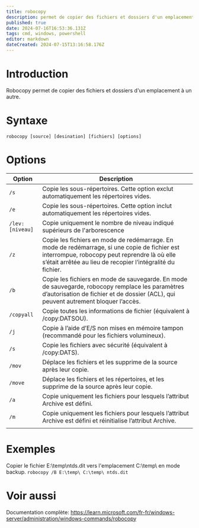 ```yaml
---
title: robocopy
description: permet de copier des fichiers et dossiers d'un emplacement à un autre
published: true
date: 2024-07-16T16:53:36.131Z
tags: cmd, windows, powershell
editor: markdown
dateCreated: 2024-07-15T13:16:58.176Z
---
```


# Introduction

Robocopy permet de copier des fichiers et dossiers d'un emplacement à un autre.

# Syntaxe

`robocopy [source] [desination] [fichiers] [options]`

# Options

| Option          | Description                                                                                                                                                                                                  |
| --------------- | ------------------------------------------------------------------------------------------------------------------------------------------------------------------------------------------------------------ |
| `/s`            | Copie les sous-répertoires. Cette option exclut automatiquement les répertoires vides.                                                                                                                       |
| `/e`            | Copie les sous-répertoires. Cette option inclut automatiquement les répertoires vides.                                                                                                                       |
| `/lev:[niveau]` | Copie uniquement le nombre de niveau indiqué supérieurs de l'arborescence                                                                                                                                    |
| `/z`            | Copie les fichiers en mode de redémarrage. En mode de redémarrage, si une copie de fichier est interrompue, robocopy peut reprendre là où elle s’était arrêtée au lieu de recopier l’intégralité du fichier. |
| `/b`            | Copie les fichiers en mode de sauvegarde. En mode de sauvegarde, robocopy remplace les paramètres d’autorisation de fichier et de dossier (ACL), qui peuvent autrement bloquer l’accès.                      |
| `/copyall`      | Copie toutes les informations de fichier (équivalent à /copy:DATSOU).                                                                                                                                        |
| `/j`            | Copie à l’aide d’E/S non mises en mémoire tampon (recommandé pour les fichiers volumineux).                                                                                                                  |
| `/s`            | Copie les fichiers avec sécurité (équivalent à /copy:DATS).                                                                                                                                                  |
| `/mov`          | Déplace les fichiers et les supprime de la source après leur copie.                                                                                                                                          |
| `/move`         | Déplace les fichiers et les répertoires, et les supprime de la source après leur copie.                                                                                                                      |
| `/a`            | Copie uniquement les fichiers pour lesquels l’attribut Archive est défini.                                                                                                                                   |
| `/m`            | Copie uniquement les fichiers pour lesquels l’attribut Archive est défini et réinitialise l’attribut Archive.                                                                                                |
|                 |

# Exemples

Copier le fichier E:\temp\ntds.dit vers l'emplacement C:\temp\ en mode backup.
`robocopy /B E:\temp\ C:\temp\ ntds.dit`

# Voir aussi

Documentation complète:
https://learn.microsoft.com/fr-fr/windows-server/administration/windows-commands/robocopy
